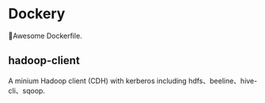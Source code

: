 # Dockery
:whale:Awesome Dockerfile.

## hadoop-client

A minium Hadoop client (CDH) with kerberos including hdfs、beeline、hive-cli、sqoop.
